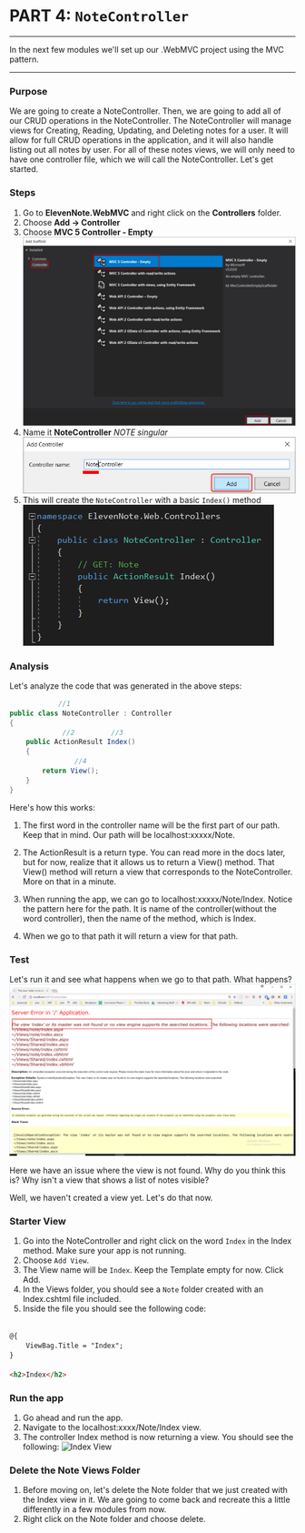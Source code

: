# PART 4: `NoteController`
---
In the next few modules we'll set up our .WebMVC project using the MVC pattern. 

<hr />

### Purpose
We are going to create a NoteController. Then, we are going to add all of our CRUD operations in the NoteController. The NoteController will manage views for Creating, Reading, Updating, and Deleting notes for a user. It will allow for full CRUD operations in the application, and it will also handle listing out all notes by user. For all of these notes views, we will only need to have one controller file, which we will call the NoteController. Let's get started.

### Steps
1. Go to **ElevenNote.WebMVC** and right click on the **Controllers** folder.
2. Choose **Add -> Controller**
3. Choose **MVC 5 Controller - Empty**
![Add Controller](../assets/4.0-A.png)
4. Name it **NoteController** *NOTE singular*
![Note Controller](../assets/4.0-B.png)
5. This will create the `NoteController` with a basic `Index()` method
![Index Method](../assets/4.0-C.png)


### Analysis
Let's analyze the code that was generated in the above steps:
```cs
            //1
public class NoteController : Controller
{
             //2         //3
    public ActionResult Index()
    {
                //4
        return View();
    }
}

```
Here's how this works:
1. The first word in the controller name will be the first part of our path. Keep that in mind. Our path will be localhost:xxxxx/Note.

2. The ActionResult is a return type. You can read more in the docs later, but for now, realize that it allows us to return a View() method. That View() method will return a view that corresponds to the NoteController. More on that in a minute.  

3. When running the app, we can go to localhost:xxxxx/Note/Index. Notice the pattern here for the path. It is name of the controller(without the word controller), then the name of the method, which is Index.

4. When we go to that path it will return a view for that path. 

### Test
Let's run it and see what happens when we go to that path. What happens?
![View Note Found](../assets/4.0-notfound.png)

Here we have an issue where the view is not found. Why do you think this is? Why isn't a view that shows a list of notes visible?

Well, we haven't created a view yet. Let's do that now.

### Starter View
1. Go into the NoteController and right click on the word `Index` in the Index method. Make sure your app is not running.
2. Choose `Add View`. 
3. The View name will be `Index`. Keep the Template empty for now. Click Add.
4. In the Views folder, you should see a `Note` folder created with an Index.cshtml file included.
5. Inside the file you should see the following code:
```html

@{
    ViewBag.Title = "Index";
}

<h2>Index</h2>
```

### Run the app
1. Go ahead and run the app.
2. Navigate to the localhost:xxxx/Note/Index view.
3. The controller Index method is now returning a view. 
You should see the following:
![Index View](..assets/4.0-index.png)

### Delete the Note Views Folder
1. Before moving on, let's delete the Note folder that we just created with the Index view in it. We are going to come back and recreate this a little differently in a few modules from now. 
2. Right click on the Note folder and choose delete. 


